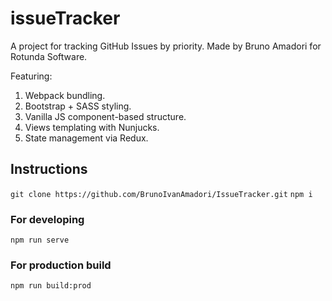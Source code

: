 # issueTracker

A project for tracking GitHub Issues by priority.
Made by Bruno Amadori for Rotunda Software.

Featuring:
1. Webpack bundling.
2. Bootstrap + SASS styling.
3. Vanilla JS component-based structure.
4. Views templating with Nunjucks.
5. State management via Redux.

## Instructions
`git clone https://github.com/BrunoIvanAmadori/IssueTracker.git`
`npm i`  


### For developing
`npm run serve`  


### For production build
`npm run build:prod`

